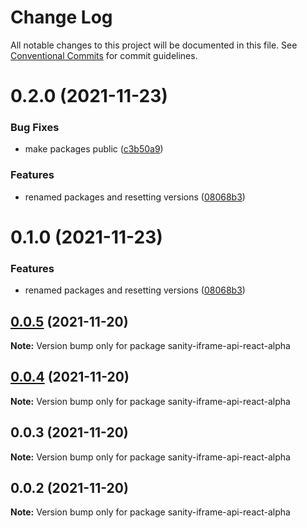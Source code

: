 # Change Log

All notable changes to this project will be documented in this file.
See [Conventional Commits](https://conventionalcommits.org) for commit guidelines.

# 0.2.0 (2021-11-23)


### Bug Fixes

* make packages public ([c3b50a9](https://github.com/snorrees/sanity-iframe-preview/commit/c3b50a90c7bb0a343a76218f23b51eb242ac809e))


### Features

* renamed packages and resetting versions ([08068b3](https://github.com/snorrees/sanity-iframe-preview/commit/08068b334310830e19668bc389f29e86b5c49065))





# 0.1.0 (2021-11-23)


### Features

* renamed packages and resetting versions ([08068b3](https://github.com/snorrees/sanity-iframe-preview/commit/08068b334310830e19668bc389f29e86b5c49065))






## [0.0.5](https://github.com/snorrees/sanity-iframe-preview/compare/sanity-iframe-api-react-alpha@0.0.4...sanity-iframe-api-react-alpha@0.0.5) (2021-11-20)

**Note:** Version bump only for package sanity-iframe-api-react-alpha





## [0.0.4](https://github.com/snorrees/sanity-iframe-preview/compare/sanity-iframe-api-react-alpha@0.0.3...sanity-iframe-api-react-alpha@0.0.4) (2021-11-20)

**Note:** Version bump only for package sanity-iframe-api-react-alpha





## 0.0.3 (2021-11-20)

**Note:** Version bump only for package sanity-iframe-api-react-alpha





## 0.0.2 (2021-11-20)

**Note:** Version bump only for package sanity-iframe-api-react-alpha
